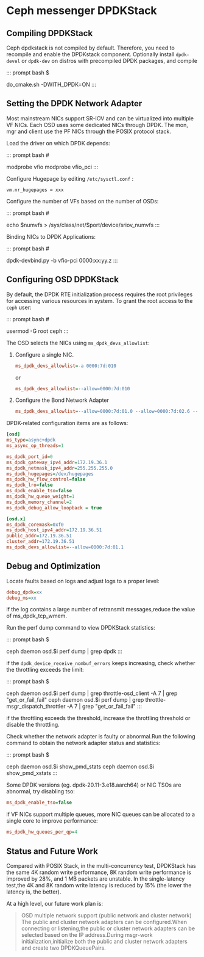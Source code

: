 # Ceph messenger DPDKStack

## Compiling DPDKStack

Ceph dpdkstack is not compiled by default. Therefore, you need to
recompile and enable the DPDKstack component. Optionally install
`dpdk-devel` or `dpdk-dev` on distros with precompiled DPDK packages,
and compile

::: prompt
bash \$

do_cmake.sh -DWITH_DPDK=ON
:::

## Setting the DPDK Network Adapter

Most mainstream NICs support SR-IOV and can be virtualized into multiple
VF NICs. Each OSD uses some dedicated NICs through DPDK. The mon, mgr
and client use the PF NICs through the POSIX protocol stack.

Load the driver on which DPDK depends:

::: prompt
bash \#

modprobe vfio modprobe vfio_pci
:::

Configure Hugepage by editing `/etc/sysctl.conf` :

    vm.nr_hugepages = xxx

Configure the number of VFs based on the number of OSDs:

::: prompt
bash \#

echo \$numvfs \> /sys/class/net/\$port/device/sriov_numvfs
:::

Binding NICs to DPDK Applications:

::: prompt
bash \#

dpdk-devbind.py -b vfio-pci 0000:xx:yy.z
:::

## Configuring OSD DPDKStack

By default, the DPDK RTE initialization process requires the root
privileges for accessing various resources in system. To grant the root
access to the `ceph` user:

::: prompt
bash \#

usermod -G root ceph
:::

The OSD selects the NICs using `ms_dpdk_devs_allowlist`:

1.  Configure a single NIC.

    ``` ini
    ms_dpdk_devs_allowlist=-a 0000:7d:010
    ```

    or

    ``` ini
    ms_dpdk_devs_allowlist=--allow=0000:7d:010
    ```

2.  Configure the Bond Network Adapter

    ``` ini
    ms_dpdk_devs_allowlist=--allow=0000:7d:01.0 --allow=0000:7d:02.6 --vdev=net_bonding0,mode=2,slave=0000:7d:01.0,slave=0000:7d:02.6
    ```

DPDK-related configuration items are as follows:

``` ini
[osd]
ms_type=async+dpdk
ms_async_op_threads=1

ms_dpdk_port_id=0
ms_dpdk_gateway_ipv4_addr=172.19.36.1
ms_dpdk_netmask_ipv4_addr=255.255.255.0
ms_dpdk_hugepages=/dev/hugepages
ms_dpdk_hw_flow_control=false
ms_dpdk_lro=false
ms_dpdk_enable_tso=false
ms_dpdk_hw_queue_weight=1
ms_dpdk_memory_channel=2
ms_dpdk_debug_allow_loopback = true

[osd.x]
ms_dpdk_coremask=0xf0
ms_dpdk_host_ipv4_addr=172.19.36.51
public_addr=172.19.36.51
cluster_addr=172.19.36.51
ms_dpdk_devs_allowlist=--allow=0000:7d:01.1
```

## Debug and Optimization

Locate faults based on logs and adjust logs to a proper level:

``` ini
debug_dpdk=xx
debug_ms=xx
```

if the log contains a large number of retransmit messages,reduce the
value of ms_dpdk_tcp_wmem.

Run the perf dump command to view DPDKStack statistics:

::: prompt
bash \$

ceph daemon osd.\$i perf dump \| grep dpdk
:::

if the `dpdk_device_receive_nombuf_errors` keeps increasing, check
whether the throttling exceeds the limit:

::: prompt
bash \$

ceph daemon osd.\$i perf dump \| grep throttle-osd_client -A 7 \| grep
\"get_or_fail_fail\" ceph daemon osd.\$i perf dump \| grep
throttle-msgr_dispatch_throttler -A 7 \| grep \"get_or_fail_fail\"
:::

if the throttling exceeds the threshold, increase the throttling
threshold or disable the throttling.

Check whether the network adapter is faulty or abnormal.Run the
following command to obtain the network adapter status and statistics:

::: prompt
bash \$

ceph daemon osd.\$i show_pmd_stats ceph daemon osd.\$i show_pmd_xstats
:::

Some DPDK versions (eg. dpdk-20.11-3.e18.aarch64) or NIC TSOs are
abnormal, try disabling tso:

``` ini
ms_dpdk_enable_tso=false
```

if VF NICs support multiple queues, more NIC queues can be allocated to
a single core to improve performance:

``` ini
ms_dpdk_hw_queues_per_qp=4
```

## Status and Future Work

Compared with POSIX Stack, in the multi-concurrency test, DPDKStack has
the same 4K random write performance, 8K random write performance is
improved by 28%, and 1 MB packets are unstable. In the single-latency
test,the 4K and 8K random write latency is reduced by 15% (the lower the
latency is, the better).

At a high level, our future work plan is:

> OSD multiple network support (public network and cluster network) The
> public and cluster network adapters can be configured.When connecting
> or listening,the public or cluster network adapters can be selected
> based on the IP address.During msgr-work initialization,initialize
> both the public and cluster network adapters and create two
> DPDKQueuePairs.

